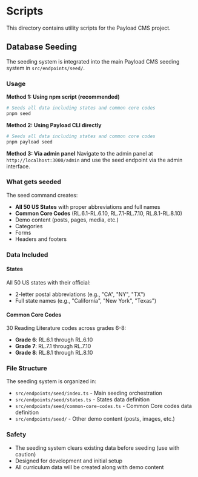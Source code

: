 # Scripts

This directory contains utility scripts for the Payload CMS project.

## Database Seeding

The seeding system is integrated into the main Payload CMS seeding system in `src/endpoints/seed/`.

### Usage

**Method 1: Using npm script (recommended)**

```bash
# Seeds all data including states and common core codes
pnpm seed
```

**Method 2: Using Payload CLI directly**

```bash
# Seeds all data including states and common core codes
pnpm payload seed
```

**Method 3: Via admin panel**
Navigate to the admin panel at `http://localhost:3000/admin` and use the seed endpoint via the admin interface.

### What gets seeded

The seed command creates:

- **All 50 US States** with proper abbreviations and full names
- **Common Core Codes** (RL.6.1-RL.6.10, RL.7.1-RL.7.10, RL.8.1-RL.8.10)
- Demo content (posts, pages, media, etc.)
- Categories
- Forms
- Headers and footers

### Data Included

#### States

All 50 US states with their official:

- 2-letter postal abbreviations (e.g., "CA", "NY", "TX")
- Full state names (e.g., "California", "New York", "Texas")

#### Common Core Codes

30 Reading Literature codes across grades 6-8:

- **Grade 6**: RL.6.1 through RL.6.10
- **Grade 7**: RL.7.1 through RL.7.10
- **Grade 8**: RL.8.1 through RL.8.10

### File Structure

The seeding system is organized in:

- `src/endpoints/seed/index.ts` - Main seeding orchestration
- `src/endpoints/seed/states.ts` - States data definition
- `src/endpoints/seed/common-core-codes.ts` - Common Core codes data definition
- `src/endpoints/seed/` - Other demo content (posts, images, etc.)

### Safety

- The seeding system clears existing data before seeding (use with caution)
- Designed for development and initial setup
- All curriculum data will be created along with demo content
